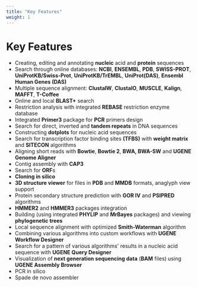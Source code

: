 ```yaml
---
title: "Key Features"
weight: 1
---
```



# Key Features

*   Creating, editing and annotating **nucleic** acid and **protein** sequences
*   Search through online databases: **NCBI**, **ENSEMBL**, **PDB**, **SWISS-PROT**, **UniProtKB/Swiss-Prot**, **UniProtKB/TrEMBL**, **UniProt(DAS)**, **Ensembl Human Genes (DAS)**
*   Multiple sequence alignment: **ClustalW**, **ClustalO**, **MUSCLE**, **Kalign**, **MAFFT**, **T-Coffee**
*   Online and local **BLAST+** search
*   Restriction analysis with integrated **REBASE** restriction enzyme database
*   Integrated **Primer3** package for **PCR** primers design
*   Search for direct, inverted and **tandem repeats** in DNA sequences
*   Constructing **dotplots** for nucleic acid sequences
*   Search for transcription factor binding sites **(TFBS)** with **weight matrix** and **SITECON** algorithms
*   Aligning short reads with **Bowtie**, **Bowtie 2**, **BWA, BWA-SW** and **UGENE Genome Aligner**
*   Contig assembly with **CAP3**
*   Search for **ORF**s
*   **Cloning in silico**
*   **3D structure viewer** for files in **PDB** and **MMDB** formats, anaglyph view support
*   Protein secondary structure prediction with **GOR IV** and **PSIPRED** algorithms
*   **HMMER2** and **HMMER3** packages integration
*   Building (using integrated **PHYLIP** and **MrBayes** packages) and viewing **phylogenetic trees**
*   Local sequence alignment with optimized **Smith-Waterman** algorithm
*   Combining various algorithms into custom workflows with **UGENE Workflow Designer**
*   Search for a pattern of various algorithms' results in a nucleic acid sequence with **UGENE Query Designer**
*   Visualization of **next generation sequencing data** (**BAM** files) using **UGENE Assembly Browser**
*   PCR in silico
*   Spade de novo assembler
